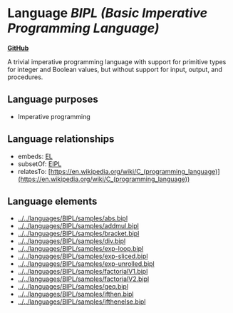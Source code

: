 # Language _BIPL (Basic Imperative Programming Language)_
**[GitHub](https://github.com/softlang/yas/blob/master/languages/BIPL)**

A trivial imperative programming language with support for primitive types for integer and Boolean values, but without support for input, output, and procedures.

## Language purposes
* Imperative programming

## Language relationships
* embeds: [EL](http://softlang.github.io/yas/languages/EL.html)
* subsetOf: [EIPL](http://softlang.github.io/yas/languages/EIPL.html)
* relatesTo: [https://en.wikipedia.org/wiki/C_(programming_language)](https://en.wikipedia.org/wiki/C_(programming_language))

## Language elements
* [../../languages/BIPL/samples/abs.bipl](docs/files/languages-BIPL-samples-abs.bipl.md)
* [../../languages/BIPL/samples/addmul.bipl](docs/files/languages-BIPL-samples-addmul.bipl.md)
* [../../languages/BIPL/samples/bracket.bipl](docs/files/languages-BIPL-samples-bracket.bipl.md)
* [../../languages/BIPL/samples/div.bipl](docs/files/languages-BIPL-samples-div.bipl.md)
* [../../languages/BIPL/samples/exp-loop.bipl](docs/files/languages-BIPL-samples-exp-loop.bipl.md)
* [../../languages/BIPL/samples/exp-sliced.bipl](docs/files/languages-BIPL-samples-exp-sliced.bipl.md)
* [../../languages/BIPL/samples/exp-unrolled.bipl](docs/files/languages-BIPL-samples-exp-unrolled.bipl.md)
* [../../languages/BIPL/samples/factorialV1.bipl](docs/files/languages-BIPL-samples-factorialV1.bipl.md)
* [../../languages/BIPL/samples/factorialV2.bipl](docs/files/languages-BIPL-samples-factorialV2.bipl.md)
* [../../languages/BIPL/samples/geq.bipl](docs/files/languages-BIPL-samples-geq.bipl.md)
* [../../languages/BIPL/samples/ifthen.bipl](docs/files/languages-BIPL-samples-ifthen.bipl.md)
* [../../languages/BIPL/samples/ifthenelse.bipl](docs/files/languages-BIPL-samples-ifthenelse.bipl.md)
